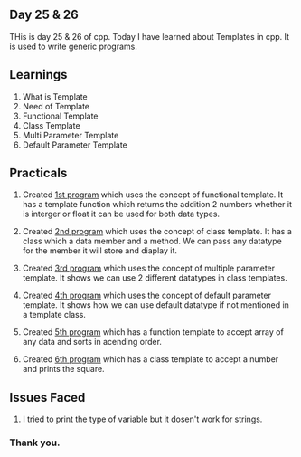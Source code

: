 ## Day 25 & 26

THis is day 25 & 26 of cpp. Today I have learned about Templates in cpp. It is used to write generic programs.

## Learnings

1. What is Template
1. Need of Template
1. Functional Template
1. Class Template
1. Multi Parameter Template
1. Default Parameter Template

## Practicals

1. Created [1st program](https://github.com/imganpat/30DaysOfCpp/blob/main/Day%2025%20%26%2026%20-%20Templates/01_template.cpp) which uses the concept of functional template. It has a template function which returns the addition 2 numbers whether it is interger or float it can be used for both data types.

2. Created [2nd program](https://github.com/imganpat/30DaysOfCpp/blob/main/Day%2025%20%26%2026%20-%20Templates/02_class_template.cpp) which uses the concept of class template. It has a class which a data member and a method.
   We can pass any datatype for the member it will store and diaplay it.

3. Created [3rd program](https://github.com/imganpat/30DaysOfCpp/blob/main/Day%2025%20%26%2026%20-%20Templates/03_multiple.cpp) which uses the concept of multiple parameter template. It shows we can use 2 different datatypes in class templates.

4. Created [4th program](https://github.com/imganpat/30DaysOfCpp/blob/main/Day%2025%20%26%2026%20-%20Templates/04_deafult.cpp) which uses the concept of default parameter template. It shows how we can use default datatype if not mentioned in a template class.

5. Created [5th program](https://github.com/imganpat/30DaysOfCpp/blob/main/Day%2025%20%26%2026%20-%20Templates/05_sort.cpp) which has a function template to accept array of any data and sorts in acending order.

6. Created [6th program](https://github.com/imganpat/30DaysOfCpp/blob/main/Day%2025%20%26%2026%20-%20Templates/05_square.cpp) which has a class template to accept a number and prints the square.

## Issues Faced

1. I tried to print the type of variable but it dosen't work for strings.

### Thank you.
